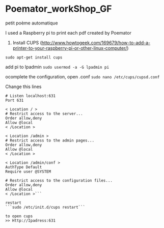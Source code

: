 Poemator_workShop_GF
====================

petit poème automatique


I used a Raspberry pi to print each pdf created by Poemator

1. Install CUPS
(http://www.howtogeek.com/169679/how-to-add-a-printer-to-your-raspberry-pi-or-other-linux-computer/) 

```sudo apt-get install cups```

add pi to lpadmin
```sudo usermod -a -G lpadmin pi```

ocomplete the configuration, open .conf
```sudo nano /etc/cups/cupsd.conf```

Change this lines  
```# Only listen for connections from the local machine
# Listen localhost:631
Port 631

< Location / >
# Restrict access to the server...
Order allow,deny
Allow @local
< /Location >

< Location /admin >
# Restrict access to the admin pages...
Order allow,deny
Allow @local
< /Location >

< Location /admin/conf >
AuthType Default
Require user @SYSTEM

# Restrict access to the configuration files...
Order allow,deny
Allow @local
< /Location >```

restart
```sudo /etc/init.d/cups restart``` 

to open cups
>> Http://Ipadress:631


